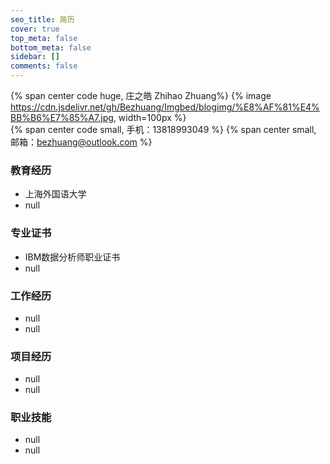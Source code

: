 ```yaml
---
seo_title: 简历
cover: true
top_meta: false
bottom_meta: false
sidebar: []
comments: false
---
```


{% span center code huge, 庄之皓 Zhihao Zhuang%}
{% image https://cdn.jsdelivr.net/gh/Bezhuang/Imgbed/blogimg/%E8%AF%81%E4%BB%B6%E7%85%A7.jpg, width=100px %}
</br>
{% span center code small, 手机：13818993049 %}
{% span center small, 邮箱：bezhuang@outlook.com %}

### 教育经历

- 上海外国语大学
- null

### 专业证书

- IBM数据分析师职业证书
- null

### 工作经历

- null
- null

### 项目经历

- null
- null

### 职业技能

- null
- null